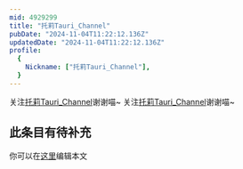 ```yaml
---
mid: 4929299
title: "托莉Tauri_Channel"
pubDate: "2024-11-04T11:22:12.136Z"
updatedDate: "2024-11-04T11:22:12.136Z"
profile:
  {
    Nickname: ["托莉Tauri_Channel"],
  }
---
```


关注[托莉Tauri_Channel](https://space.bilibili.com/4929299)谢谢喵~ 关注[托莉Tauri_Channel](https://space.bilibili.com/4929299)谢谢喵~

## 此条目有待补充
你可以在[这里](https://github.com/Yuhanawa/VTuber.ICU-Content/edit/master/v/托莉Tauri_Channel/index.md)编辑本文
